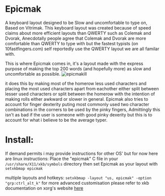 # Epicmak
A keyboard layout designed to be Slow and uncomfortable to type on, Based on Vitrimak.
This keyboard layout was created because of speed claims about more efficient layouts than QWERTY
such as Colemak and Dvorak, Anecdotally people agree that Colemak and Dvorak are more comfortable than QWERTY
to type with but the fastest typists (on 10fastfingers.com) self reportedly use the QWERTY
layout we are all familar with.

This is where Epicmak comes in, it's a layout made with the express purpose of making the top 200 words
(and hopefully more) as slow and uncomfortable as possible.
![epicmakill](https://user-images.githubusercontent.com/105921721/180519128-0c9b758e-dc7b-43e0-97b1-10e2bb5beef9.png)

it does this by making most of the homerow less used characters and placing the most used characters apart from
eachother either split between lesser used characters or split between the homerow with the intention of making rolls either awkward or slower in general. Epicmak also tries to account for finger dexterity puting most commonly used two character combinations in the corners to be used by the pinky fingers, Admittingly this isn't as bad if the user is someone with good pinky dexerity but this is to account for what i believe to be the average typer.

# Install:
If demand permits i may provide instructions for other OS' but for now here are linux instructions:
Place the "epicmak" C file in your ``/usr/share/X11/xkb/symbols`` directory 
then set Epicmak as your layout with ``setxkbmap epicmak``

multiple layouts and hotkeys: ``setxkbmap -layout "us, epicmak" -option "grp:ctrl_alt_k"``
for more advanced customisation please refer to xkb documentation on xorg's website
[here](https://www.x.org/releases/X11R7.6/doc/xorg-docs/input/XKB-Config.html#id2521360)
